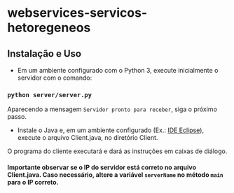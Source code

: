 # webservices-servicos-hetoregeneos
## Instalação e Uso
- Em um ambiente configurado com o Python 3, execute inicialmente o servidor com o comando:
### ```python server/server.py```
Aparecendo a mensagem ```Servidor pronto para receber```, siga o próximo passo.
- Instale o Java e, em um ambiente configurado (Ex.: [IDE Eclipse](https://www.eclipse.org/downloads/)), execute o arquivo Client.java, no diretório Client.

O programa do cliente executará e dará as instruções em caixas de diálogo.
#### Importante observar se o IP do servidor está correto no arquivo Client.java. Caso necessário, altere a variável ```serverName``` no método ```main``` para o IP correto.
